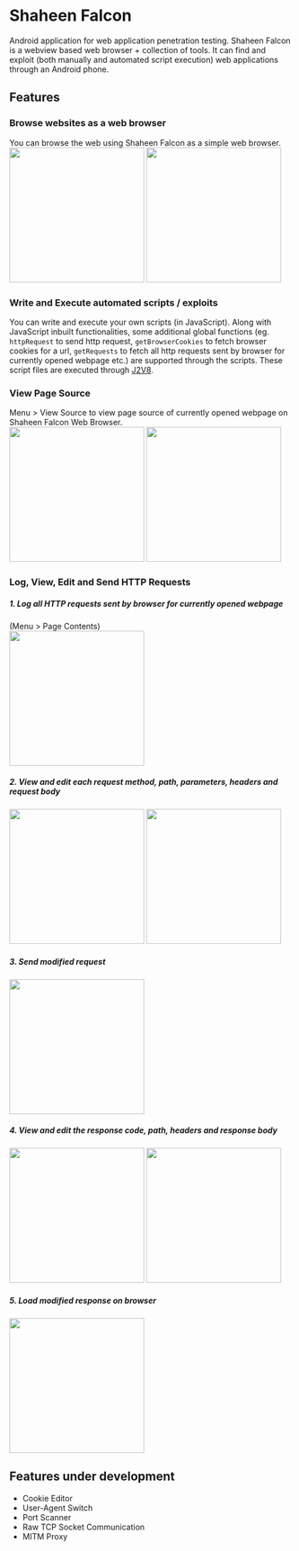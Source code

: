 # Shaheen Falcon
Android application for web application penetration testing. Shaheen Falcon is a webview based web browser + collection of tools. It can find and exploit (both manually and automated script execution) web applications through an Android phone.

## Features

### Browse websites as a web browser
You can browse the web using Shaheen Falcon as a simple web browser.<br/>
<img src="/images/browse-web-1.png" width="240px" /> <img src="/images/browse-web-2.png" width="240px" />

### Write and Execute automated scripts / exploits
You can write and execute your own scripts (in JavaScript). Along with JavaScript inbuilt functionalities, some additional global functions (eg. `httpRequest` to send http request, `getBrowserCookies` to fetch browser cookies for a url, `getRequests` to fetch all http requests sent by browser for currently opened webpage etc.) are supported through the scripts. These script files are executed through [J2V8](https://github.com/eclipsesource/J2V8).

### View Page Source
Menu > View Source to view page source of currently opened webpage on Shaheen Falcon Web Browser.<br/>
<img src="/images/view-source-1.png" width="240px" /> <img src="/images/view-source-2.png" width="240px" />

### Log, View, Edit and Send HTTP Requests
##### 1. Log all HTTP requests sent by browser for currently opened webpage
(Menu > Page Contents)<br/>
<img src="/images/log-view-edit-requests.png" width="240px" />

##### 2. View and edit each request method, path, parameters, headers and request body
<img src="/images/log-view-edit-requests-2.png" width="240px" /> <img src="/images/log-view-edit-requests-3.png" width="240px" />

##### 3. Send modified request
<img src="/images/log-view-edit-requests-4.png" width="240px" />

##### 4. View and edit the response code, path, headers and response body
<img src="/images/view-edit-response-1.png" width="240px" /> <img src="/images/view-edit-response-3.png" width="240px" />

##### 5. Load modified response on browser <br/>
<img src="/images/view-edit-response-4.png" width="240px" />

## Features under development
- Cookie Editor
- User-Agent Switch
- Port Scanner
- Raw TCP Socket Communication
- MITM Proxy
